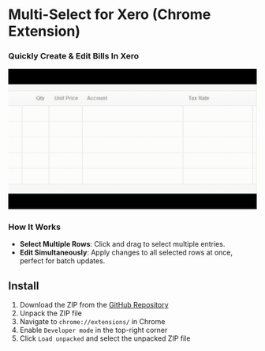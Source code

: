 # Multi-Select for Xero (Chrome Extension)

### Quickly Create & Edit Bills In Xero

![Simultaneous editing of multiple rows in a column within Xero](https://github.com/bryson15/XeroMultiSelect/blob/main/example.gif)

### How It Works
- **Select Multiple Rows**: Click and drag to select multiple entries.
- **Edit Simultaneously**: Apply changes to all selected rows at once, perfect for batch updates.

## Install

1. Download the ZIP from the [GitHub Repository](https://github.com/bryson15/XeroMultiSelect/)
2. Unpack the ZIP file
3. Navigate to `chrome://extensions/` in Chrome
4. Enable `Developer mode` in the top-right corner
5. Click `Load unpacked` and select the unpacked ZIP file
